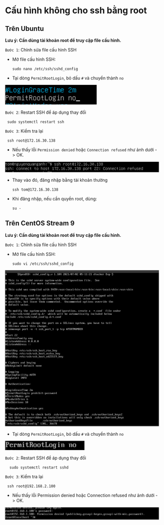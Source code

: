 # Cấu hình không cho ssh bằng root

## Trên Ubuntu

**Lưu ý: Cần dùng tài khoản root để truy cập file cấu hình.**

`Bước 1`: Chỉnh sửa file cấu hình SSH

- Mở file cấu hình SSH:

      sudo nano /etc/ssh/sshd_config


- Tại dòng `PermitRootLogin`, bỏ dấu `#` và chuyển thành `no`

![alt text](image-13.png)

`Bước 2`: Restart SSH để áp dụng thay đổi

     sudo systemctl restart ssh

`Bước 3`: Kiểm tra lại

     ssh root@172.16.30.138

- Nếu thấy lỗi `Permission denied` hoặc `Connection refused` như ảnh dưới -> OK.

![alt text](image-16.png)

- Thay vào đó, đăng nhập bằng tài khoản thường

      ssh tom@172.16.30.138

- Khi đăng nhập, nếu cần quyền root, dùng:

      su -

## Trên CentOS Stream 9

**Lưu ý: Cần dùng tài khoản root để truy cập file cấu hình.**

`Bước 1`: Chỉnh sửa file cấu hình SSH

- Mở file cấu hình SSH:

      sudo vi /etc/ssh/sshd_config

![alt text](image-17.png)

- Tại dòng `PermitRootLogin`, bỏ dấu `#` và chuyển thành `no`

![alt text](image-18.png)

`Bước 2`: Restart SSH để áp dụng thay đổi

      sudo systemctl restart sshd

`Bước 3`: Kiểm tra lại

     ssh root@192.168.2.100

- Nếu thấy lỗi Permission denied hoặc Connection refused như ảnh dưới -> OK.

![alt text](image-19.png)


